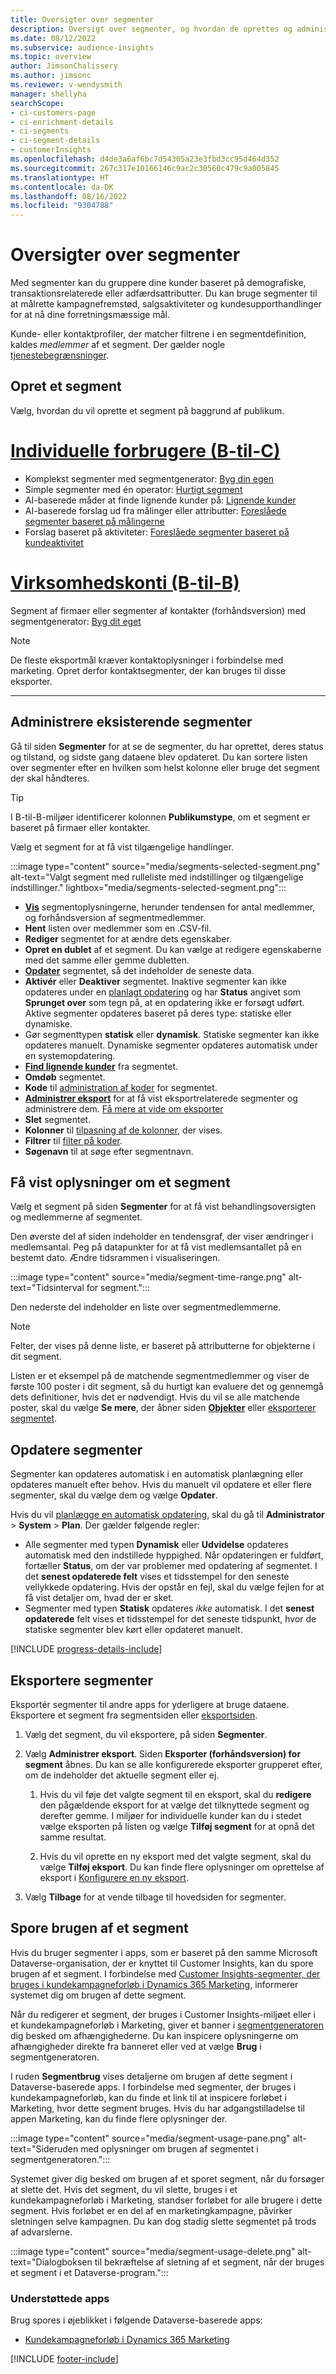 ```yaml
---
title: Oversigter over segmenter
description: Oversigt over segmenter, og hvordan de oprettes og administreres.
ms.date: 08/12/2022
ms.subservice: audience-insights
ms.topic: overview
author: JimsonChalissery
ms.author: jimsonc
ms.reviewer: v-wendysmith
manager: shellyha
searchScope:
- ci-customers-page
- ci-enrichment-details
- ci-segments
- ci-segment-details
- customerInsights
ms.openlocfilehash: d4de3a6af6bc7d54305a23e3fbd3cc95d464d352
ms.sourcegitcommit: 267c317e10166146c9ac2c30560c479c9a005845
ms.translationtype: HT
ms.contentlocale: da-DK
ms.lasthandoff: 08/16/2022
ms.locfileid: "9304788"
---
```

# <a name="segments-overview"></a>Oversigter over segmenter

Med segmenter kan du gruppere dine kunder baseret på demografiske, transaktionsrelaterede eller adfærdsattributter. Du kan bruge segmenter til at målrette kampagnefremstød, salgsaktiviteter og kundesupporthandlinger for at nå dine forretningsmæssige mål.

Kunde- eller kontaktprofiler, der matcher filtrene i en segmentdefinition, kaldes *medlemmer* af et segment. Der gælder nogle [tjenestebegrænsninger](/dynamics365/customer-insights/service-limits).

## <a name="create-a-segment"></a>Opret et segment

Vælg, hvordan du vil oprette et segment på baggrund af publikum.

# <a name="individual-consumers-b-to-c"></a>[Individuelle forbrugere (B-til-C)](#tab/b2c)

- Komplekst segmenter med segmentgenerator: [Byg din egen](segment-builder.md)
- Simple segmenter med én operator: [Hurtigt segment](segment-quick.md)
- AI-baserede måder at finde lignende kunder på: [Lignende kunder](find-similar-customer-segments.md)
- AI-baserede forslag ud fra målinger eller attributter: [Foreslåede segmenter baseret på målingerne](suggested-segments.md)
- Forslag baseret på aktiviteter: [Foreslåede segmenter baseret på kundeaktivitet](suggested-segments-activity.md)

# <a name="business-accounts-b-to-b"></a>[Virksomhedskonti (B-til-B)](#tab/b2b)

Segment af firmaer eller segmenter af kontakter (forhåndsversion) med segmentgenerator: [Byg dit eget](segment-builder.md)

> [!NOTE]
> De fleste eksportmål kræver kontaktoplysninger i forbindelse med marketing. Opret derfor kontaktsegmenter, der kan bruges til disse eksporter.

---

## <a name="manage-existing-segments"></a>Administrere eksisterende segmenter

Gå til siden **Segmenter** for at se de segmenter, du har oprettet, deres status og tilstand, og sidste gang dataene blev opdateret. Du kan sortere listen over segmenter efter en hvilken som helst kolonne eller bruge det segment der skal håndteres.

> [!TIP]
> I B-til-B-miljøer identificerer kolonnen **Publikumstype**, om et segment er baseret på firmaer eller kontakter.

Vælg et segment for at få vist tilgængelige handlinger.

:::image type="content" source="media/segments-selected-segment.png" alt-text="Valgt segment med rulleliste med indstillinger og tilgængelige indstillinger." lightbox="media/segments-selected-segment.png":::

- [**Vis**](#view-segment-details) segmentoplysningerne, herunder tendensen for antal medlemmer, og forhåndsversion af segmentmedlemmer.
- **Hent** listen over medlemmer som en .CSV-fil.
- **Rediger** segmentet for at ændre dets egenskaber.
- **Opret en dublet** af et segment. Du kan vælge at redigere egenskaberne med det samme eller gemme dubletten.
- [**Opdater**](#refresh-segments) segmentet, så det indeholder de seneste data.
- **Aktivér** eller **Deaktiver** segmentet. Inaktive segmenter kan ikke opdateres under en [planlagt opdatering](schedule-refresh.md) og har **Status** angivet som **Sprunget over** som tegn på, at en opdatering ikke er forsøgt udført. Aktive segmenter opdateres baseret på deres type: statiske eller dynamiske.
- Gør segmenttypen **statisk** eller **dynamisk**. Statiske segmenter kan ikke opdateres manuelt. Dynamiske segmenter opdateres automatisk under en systemopdatering.
- [**Find lignende kunder**](find-similar-customer-segments.md) fra segmentet.
- **Omdøb** segmentet.
- **Kode** til [administration af koder](work-with-tags-columns.md#manage-tags) for segmentet.
- [**Administrer eksport**](#export-segments) for at få vist eksportrelaterede segmenter og administrere dem. [Få mere at vide om eksporter](export-destinations.md)
- **Slet** segmentet.
- **Kolonner** til [tilpasning af de kolonner](work-with-tags-columns.md#customize-columns), der vises.
- **Filtrer** til [filter på koder](work-with-tags-columns.md#filter-on-tags).
- **Søgenavn** til at søge efter segmentnavn.

## <a name="view-segment-details"></a>Få vist oplysninger om et segment

Vælg et segment på siden **Segmenter** for at få vist behandlingsoversigten og medlemmerne af segmentet.

Den øverste del af siden indeholder en tendensgraf, der viser ændringer i medlemsantal. Peg på datapunkter for at få vist medlemsantallet på en bestemt dato. Ændre tidsrammen i visualiseringen.

:::image type="content" source="media/segment-time-range.png" alt-text="Tidsinterval for segment.":::

Den nederste del indeholder en liste over segmentmedlemmerne.

> [!NOTE]
> Felter, der vises på denne liste, er baseret på attributterne for objekterne i dit segment.
>
> Listen er et eksempel på de matchende segmentmedlemmer og viser de første 100 poster i dit segment, så du hurtigt kan evaluere det og gennemgå dets definitioner, hvis det er nødvendigt. Hvis du vil se alle matchende poster, skal du vælge **Se mere**, der åbner siden [**Objekter**](entities.md) eller [eksporterer segmentet](export-destinations.md).

## <a name="refresh-segments"></a>Opdatere segmenter

Segmenter kan opdateres automatisk i en automatisk planlægning eller opdateres manuelt efter behov. Hvis du manuelt vil opdatere et eller flere segmenter, skal du vælge dem og vælge **Opdater**.

Hvis du vil [planlægge en automatisk opdatering](schedule-refresh.md), skal du gå til **Administrator** > **System** > **Plan**. Der gælder følgende regler:

- Alle segmenter med typen **Dynamisk** eller **Udvidelse** opdateres automatisk med den indstillede hyppighed. Når opdateringen er fuldført, fortæller **Status**, om der var problemer med opdatering af segmentet. I det **senest opdaterede felt** vises et tidsstempel for den seneste vellykkede opdatering. Hvis der opstår en fejl, skal du vælge fejlen for at få vist detaljer om, hvad der er sket.
- Segmenter med typen **Statisk** opdateres *ikke* automatisk. I det **senest opdaterede** felt vises et tidsstempel for det seneste tidspunkt, hvor de statiske segmenter blev kørt eller opdateret manuelt.

[!INCLUDE [progress-details-include](includes/progress-details-pane.md)]

## <a name="export-segments"></a>Eksportere segmenter

Eksportér segmenter til andre apps for yderligere at bruge dataene. Eksportere et segment fra segmentsiden eller [eksportsiden](export-destinations.md).

1. Vælg det segment, du vil eksportere, på siden **Segmenter**.

1. Vælg **Administrer eksport**. Siden **Eksporter (forhåndsversion) for segment** åbnes. Du kan se alle konfigurerede eksporter grupperet efter, om de indeholder det aktuelle segment eller ej.

   1. Hvis du vil føje det valgte segment til en eksport, skal du **redigere** den pågældende eksport for at vælge det tilknyttede segment og derefter gemme. I miljøer for individuelle kunder kan du i stedet vælge eksporten på listen og vælge **Tilføj segment** for at opnå det samme resultat.

   1. Hvis du vil oprette en ny eksport med det valgte segment, skal du vælge **Tilføj eksport**. Du kan finde flere oplysninger om oprettelse af eksport i [Konfigurere en ny eksport](export-destinations.md#set-up-a-new-export).

1. Vælg **Tilbage** for at vende tilbage til hovedsiden for segmenter.

## <a name="track-usage-of-a-segment"></a>Spore brugen af et segment

Hvis du bruger segmenter i apps, som er baseret på den samme Microsoft Dataverse-organisation, der er knyttet til Customer Insights, kan du spore brugen af et segment. I forbindelse med [Customer Insights-segmenter, der bruges i kundekampagneforløb i Dynamics 365 Marketing](/dynamics365/marketing/real-time-marketing-ci-profile), informerer systemet dig om brugen af dette segment.

Når du redigerer et segment, der bruges i Customer Insights-miljøet eller i et kundekampagneforløb i Marketing, giver et banner i [segmentgeneratoren](segment-builder.md) dig besked om afhængighederne. Du kan inspicere oplysningerne om afhængigheder direkte fra banneret eller ved at vælge **Brug** i segmentgeneratoren.

I ruden **Segmentbrug** vises detaljerne om brugen af dette segment i Dataverse-baserede apps. I forbindelse med segmenter, der bruges i kundekampagneforløb, kan du finde et link til at inspicere forløbet i Marketing, hvor dette segment bruges. Hvis du har adgangstilladelse til appen Marketing, kan du finde flere oplysninger der.

:::image type="content" source="media/segment-usage-pane.png" alt-text="Sideruden med oplysninger om brugen af segmentet i segmentgeneratoren.":::

Systemet giver dig besked om brugen af et sporet segment, når du forsøger at slette det. Hvis det segment, du vil slette, bruges i et kundekampagneforløb i Marketing, standser forløbet for alle brugere i dette segment. Hvis forløbet er en del af en marketingkampagne, påvirker sletningen selve kampagnen. Du kan dog stadig slette segmentet på trods af advarslerne.

:::image type="content" source="media/segment-usage-delete.png" alt-text="Dialogboksen til bekræftelse af sletning af et segment, når der bruges et segment i et Dataverse-program.":::

### <a name="supported-apps"></a>Understøttede apps

Brug spores i øjeblikket i følgende Dataverse-baserede apps:

- [Kundekampagneforløb i Dynamics 365 Marketing](/dynamics365/marketing/real-time-marketing-ci-profile)

[!INCLUDE [footer-include](includes/footer-banner.md)]
